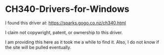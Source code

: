 # CH340-Drivers-for-Windows
I found this driver at: https://sparks.gogo.co.nz/ch340.html

I claim not copywright, patent, or ownership to this driver.

I am providing this here as it took me a while to find it. Also, I do not know if the site will be pulled eventually.
